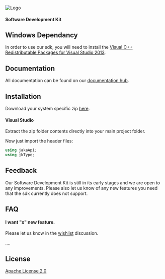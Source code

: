 
![Logo](https://www.jakarobotics.com/wp-content/uploads/2022/07/jaka-robotics-logo-1.png)
#### Software Development Kit

## Windows Dependancy

In order to use our sdk, you will need to install the [Visual C++ Redistributable Packages for Visual Studio 2013](https://www.microsoft.com/en-us/download/details.aspx?id=40784).

## Documentation

All documentation can be found on our [documentation hub](https://www.jaka.com/docs/en/).


## Installation

Download your system specific zip [here](https://github.com/JAKARobotics/jakasdk-csharp/releases/tag/Latest).


#### Visual Studio

Extract the zip folder contents directly into your main project folder.

Now just import the header files:

```cs
using jakaApi;
using jkType;
```


## Feedback

Our Software Development Kit is still in its early stages and we are open to any improvements. Please also let us know of any new features you need that the sdk currently does not support.


## FAQ

#### I want "x" new feature.

Please let us know in the [wishlist](https://github.com/JAKARobotics/jakasdk-csharp/discussions/2) discussion.


....




## License

[Apache License 2.0](https://choosealicense.com/licenses/apache-2.0/)

